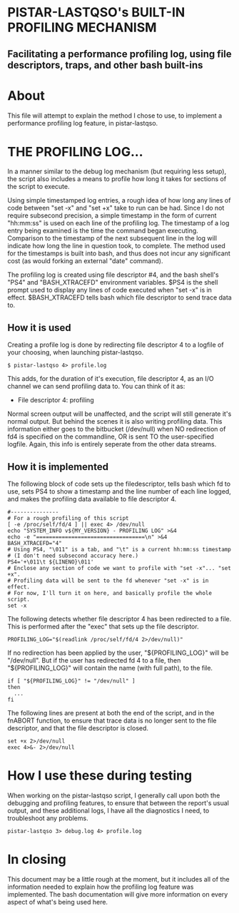 # PISTAR-LASTQSO's BUILT-IN PROFILING MECHANISM
## Facilitating a performance profiling log, using file descriptors, traps, and other bash built-ins

# About

This file will attempt to explain the method I chose to use, to
implement a performance profiling log feature, in pistar-lastqso.

# THE PROFILING LOG...

In a manner similar to the debug log mechanism (but requiring
less setup), the script also includes a means to profile how
long it takes for sections of the script to execute.

Using simple timestamped log entries, a rough idea of how long
any lines of code between "set -x" and "set +x" take to run can
be had.  Since I do not require subsecond precision, a simple
timestamp in the form of current "hh:mm:ss" is used on each line
of the profiling log.  The timestamp of a log entry being examined
is the time the command began executing.  Comparison to the
timestamp of the next subsequent line in the log will indicate
how long the line in question took, to complete.  The method used
for the timestamps is built into bash, and thus does not incur
any significant cost (as would forking an external "date" command).

The profiling log is created using file descriptor #4, and the
bash shell's "PS4" and "BASH_XTRACEFD" environment variables.
$PS4 is the shell prompt used to display any lines of code
executed when "set -x" is in effect.  $BASH_XTRACEFD tells bash
which file descriptor to send trace data to.

## How it is used

Creating a profile log is done by redirecting file descriptor 4
to a logfile of your choosing, when launching pistar-lastqso.
```
$ pistar-lastqso 4> profile.log
```

This adds, for the duration of it's execution, file descriptor 4,
as an I/O channel we can send profiling data to.  You can think
of it as:

- File descriptor 4: profiling

Normal screen output will be unaffected, and the script will
still generate it's normal output.  But behind the scenes it
is also writing profiling data.  This information either goes
to the bitbucket (/dev/null) when NO redirection of fd4 is
specified on the commandline, OR is sent TO the user-specified
logfile.  Again, this info is entirely seperate from the other
data streams.

## How it is implemented

The following block of code sets up the filedescriptor, tells
bash which fd to use, sets PS4 to show a timestamp and the line
number of each line logged, and makes the profiling data available
to file descriptor 4.
```
#---------------
# For a rough profiling of this script
[ -e /proc/self/fd/4 ] || exec 4> /dev/null
echo "SYSTEM_INFO v${MY_VERSION} - PROFILING LOG" >&4
echo -e "==================================\n" >&4
BASH_XTRACEFD="4"
# Using PS4, "\011" is a tab, and "\t" is a current hh:mm:ss timestamp
# (I don't need subsecond accuracy here.)
PS4='+\011\t ${LINENO}\011'
# Enclose any section of code we want to profile with "set -x"... "set +x".
# Profiling data will be sent to the fd whenever "set -x" is in effect.
# For now, I'll turn it on here, and basically profile the whole script.
set -x
```
The following detects whether file descriptor 4 has been redirected to
a file. This is performed after the "exec" that sets up the file descriptor.

```
PROFILING_LOG="$(readlink /proc/self/fd/4 2>/dev/null)"
```

If no redirection has been applied by the user, "${PROFILING_LOG}" will be
"/dev/null".  But if the user has redirected fd 4 to a file, then
"${PROFILING_LOG}" will contain the name (with full path), to the file.

```
if [ "${PROFILING_LOG}" != "/dev/null" ]
then
  ...
fi
```

The following lines are present at both the end of the script, and
in the fnABORT function, to ensure that trace data is no longer
sent to the file descriptor, and that the file descriptor is closed.
```
set +x 2>/dev/null
exec 4>&- 2>/dev/null
```

# How I use these during testing

When working on the pistar-lastqso script, I generally call upon both the
debugging and profiling features, to ensure that between the report's
usual output, and these additional logs, I have all the diagnostics I
need, to troubleshoot any problems.

```
pistar-lastqso 3> debug.log 4> profile.log

```

# In closing

This document may be a little rough at the moment, but it
includes all of the information needed to explain how the
profiling log feature was implemented.  The bash documentation
will give more information on every aspect of what's being
used here.

